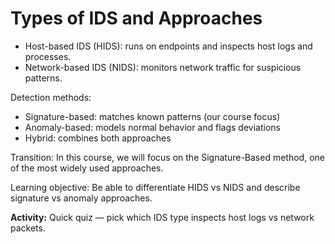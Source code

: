 # Types of IDS and Approaches

- Host-based IDS (HIDS): runs on endpoints and inspects host logs and processes.
- Network-based IDS (NIDS): monitors network traffic for suspicious patterns.

Detection methods:
- Signature-based: matches known patterns (our course focus)
- Anomaly-based: models normal behavior and flags deviations
- Hybrid: combines both approaches

Transition: In this course, we will focus on the Signature-Based method, one of the most widely used approaches.

Learning objective: Be able to differentiate HIDS vs NIDS and describe signature vs anomaly approaches.

**Activity:** Quick quiz — pick which IDS type inspects host logs vs network packets.
